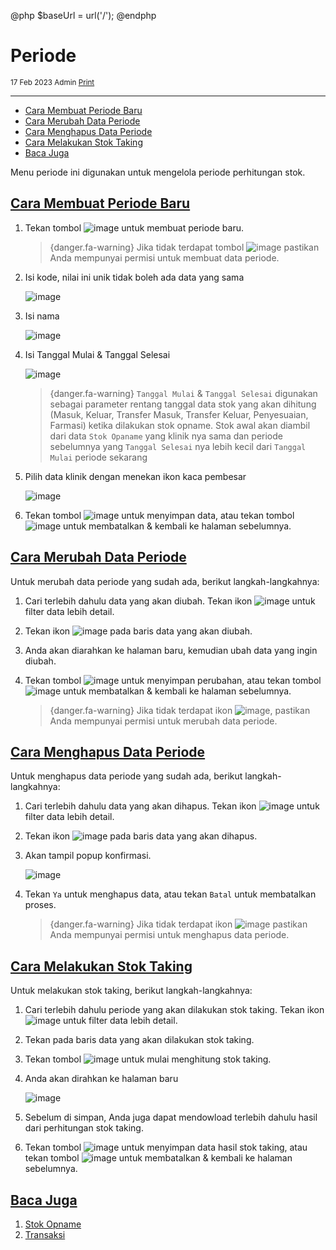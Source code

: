@php
    $baseUrl = url('/');
@endphp

# Periode
<small><i class="far fa-calendar mr-2"></i>17 Feb 2023 <i class="far fa-user mr-2 ml-2"></i>Admin <i class="fas fa-print mr-2 ml-2"></i><a href="" onclick="print()">Print</a></small>
<script>
    function print() {
        var divContents = document.getElementsByClassName("documentation")[0].innerHTML;
        var a = window.open('', '', 'height=500, width=500');
        a.document.write(divContents);
        a.document.close();
        a.print();
    }
</script>

---
- [Cara Membuat Periode Baru](#create-periode)
- [Cara Merubah Data Periode](#edit-periode)
- [Cara Menghapus Data Periode](#delete-periode)
- [Cara Melakukan Stok Taking](#stok-taking)
- [Baca Juga](#baca-juga)

Menu periode ini digunakan untuk mengelola periode perhitungan stok.
<a name="create-periode">

## [Cara Membuat Periode Baru](#)
1. Tekan tombol ![image]({{$baseUrl}}/public/img/docs/create.png) untuk membuat periode baru.

    > {danger.fa-warning} Jika tidak terdapat tombol ![image]({{$baseUrl}}/public/img/docs/create.png) pastikan Anda mempunyai permisi untuk membuat data periode.

2. Isi kode, nilai ini unik tidak boleh ada data yang sama

    ![image]({{$baseUrl}}/public/img/docs/periode-1.png)

3. Isi nama

    ![image]({{$baseUrl}}/public/img/docs/periode-2.png)

4. Isi Tanggal Mulai & Tanggal Selesai

    ![image]({{$baseUrl}}/public/img/docs/periode-3.png)

    > {danger.fa-warning} `Tanggal Mulai` & `Tanggal Selesai` digunakan sebagai parameter rentang tanggal data stok yang akan dihitung (Masuk, Keluar, Transfer Masuk, Transfer Keluar, Penyesuaian, Farmasi) ketika dilakukan stok opname. Stok awal akan diambil dari data `Stok Opaname` yang klinik nya sama dan periode sebelumnya yang `Tanggal Selesai` nya lebih kecil dari `Tanggal Mulai` periode sekarang

5. Pilih data klinik dengan menekan ikon kaca pembesar

    ![image]({{$baseUrl}}/public/img/docs/periode-4.png)

6. Tekan tombol ![image]({{$baseUrl}}/public/img/docs/save.png) untuk menyimpan data, atau tekan tombol ![image]({{$baseUrl}}/public/img/docs/back.png) untuk membatalkan & kembali ke halaman sebelumnya.

<a name="edit-periode">

## [Cara Merubah Data Periode](#)
Untuk merubah data periode yang sudah ada, berikut langkah-langkahnya:
1. Cari terlebih dahulu data yang akan diubah. Tekan ikon ![image]({{$baseUrl}}/public/img/docs/filter.png) untuk filter data lebih detail.
2. Tekan ikon ![image]({{$baseUrl}}/public/img/docs/edit.png) pada baris data yang akan diubah.
3. Anda akan diarahkan ke halaman baru, kemudian ubah data yang ingin diubah.
4. Tekan tombol ![image]({{$baseUrl}}/public/img/docs/save.png) untuk menyimpan perubahan, atau tekan tombol ![image]({{$baseUrl}}/public/img/docs/back.png) untuk membatalkan & kembali ke halaman sebelumnya.

    > {danger.fa-warning} Jika tidak terdapat ikon ![image]({{$baseUrl}}/public/img/docs/edit.png), pastikan Anda mempunyai permisi untuk merubah data periode.

<a name="delete-periode">

## [Cara Menghapus Data Periode](#)
Untuk menghapus data periode yang sudah ada, berikut langkah-langkahnya:
1. Cari terlebih dahulu data yang akan dihapus. Tekan ikon ![image]({{$baseUrl}}/public/img/docs/filter.png) untuk filter data lebih detail.
2. Tekan ikon ![image]({{$baseUrl}}/public/img/docs/delete.png) pada baris data yang akan dihapus.
3. Akan tampil popup konfirmasi.

    ![image]({{$baseUrl}}/public/img/docs/delete-confirm.png)

4. Tekan `Ya` untuk menghapus data, atau tekan `Batal` untuk membatalkan proses.

    > {danger.fa-warning} Jika tidak terdapat ikon ![image]({{$baseUrl}}/public/img/docs/delete.png) pastikan Anda mempunyai permisi untuk menghapus data periode.

<a name="stok-taking">

## [Cara Melakukan Stok Taking](#)
Untuk melakukan stok taking, berikut langkah-langkahnya:
1. Cari terlebih dahulu periode yang akan dilakukan stok taking. Tekan ikon ![image]({{$baseUrl}}/public/img/docs/filter.png) untuk filter data lebih detail.
2. Tekan pada baris data yang akan dilakukan stok taking.
3. Tekan tombol ![image]({{$baseUrl}}/public/img/docs/stock-taking.png) untuk mulai menghitung stok taking.
4. Anda akan dirahkan ke halaman baru

    ![image]({{$baseUrl}}/public/img/docs/stock-taking-1.png)

5. Sebelum di simpan, Anda juga dapat mendowload terlebih dahulu hasil dari perhitungan stok taking.
6. Tekan tombol ![image]({{$baseUrl}}/public/img/docs/save.png) untuk menyimpan data hasil stok taking, atau tekan tombol ![image]({{$baseUrl}}/public/img/docs/back.png) untuk membatalkan & kembali ke halaman sebelumnya.

<a name="baca-juga">

## [Baca Juga](#)
1. <a href="inventory-stock-opname">Stok Opname</a>
2. <a href="inventory-stock-transaction">Transaksi</a>